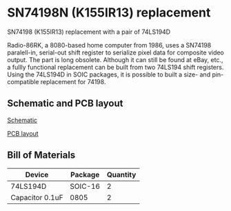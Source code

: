 # SN74198N (K155IR13) replacement

SN74198 (K155IR13) replacement with a pair of 74LS194D

Radio-86RK, a 8080-based home computer from 1986, uses a SN74198 paralell-in, serial-out shift register to serialize pixel data for composite video output. The part is long obsolete. Although it can still be found at eBay, etc., a fullly functional replacement can be built from two 74LS194 shift registers. Using the 74LS194D in SOIC packages, it is possible to built a size- and pin-compatible replacement for 74198.

## Schematic and PCB layout
[Schematic](Eagle/74LS198-schematic.pdf)

[PCB layout](Eagle/74LS198-pcb.pdf)

## Bill of Materials

Device   | Package | Quantity
-------- | ------- | --------
74LS194D | SOIC-16 | 2
Capacitor 0.1uF | 0805 | 2
